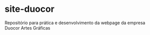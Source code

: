 # site-duocor
Repositório para prática e desenvolvimento da webpage da empresa Duocor Artes Gráficas
